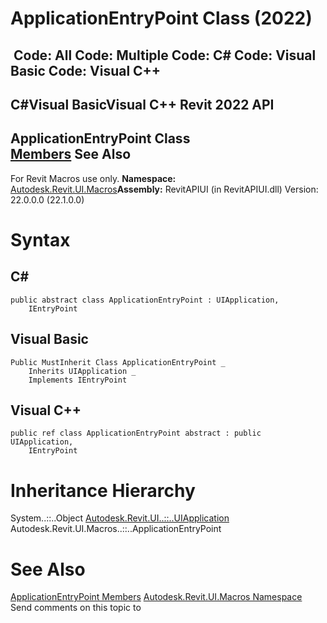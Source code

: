 # ApplicationEntryPoint Class (2022)

﻿
 Code: All Code: Multiple Code: C# Code: Visual Basic Code: Visual C++   
---  
C#Visual BasicVisual C++
Revit 2022 API  
---  
ApplicationEntryPoint Class  
[Members](7c8b4e9a-9072-2281-c276-eea5b7c3a955.md "ApplicationEntryPoint Members") See Also  
---  
For Revit Macros use only.
**Namespace:** [Autodesk.Revit.UI.Macros](b95f100a-6cb5-12b3-9b2d-01bc661452db.md "Autodesk.Revit.UI.Macros Namespace")**Assembly:** RevitAPIUI (in RevitAPIUI.dll) Version: 22.0.0.0 (22.1.0.0)
# Syntax
C#  
---  
```text
public abstract class ApplicationEntryPoint : UIApplication, 
	IEntryPoint
```
  
Visual Basic  
---  
```text
Public MustInherit Class ApplicationEntryPoint _
	Inherits UIApplication _
	Implements IEntryPoint
```
  
Visual C++  
---  
```text
public ref class ApplicationEntryPoint abstract : public UIApplication, 
	IEntryPoint
```
  
# Inheritance Hierarchy
System..::..Object [Autodesk.Revit.UI..::..UIApplication](51ca80e2-3e5f-7dd2-9d95-f210950c72ae.md "UIApplication Class") Autodesk.Revit.UI.Macros..::..ApplicationEntryPoint
# See Also
[ApplicationEntryPoint Members](7c8b4e9a-9072-2281-c276-eea5b7c3a955.md "ApplicationEntryPoint Members")
[Autodesk.Revit.UI.Macros Namespace](b95f100a-6cb5-12b3-9b2d-01bc661452db.md "Autodesk.Revit.UI.Macros Namespace")
Send comments on this topic to 